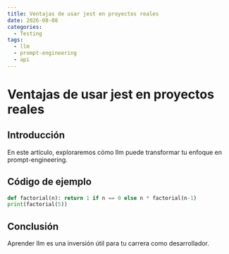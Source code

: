 ```yaml
---
title: Ventajas de usar jest en proyectos reales
date: 2026-08-08
categories:
  - Testing
tags:
  - llm
  - prompt-engineering
  - api
---
```


# Ventajas de usar jest en proyectos reales

## Introducción

En este artículo, exploraremos cómo llm puede transformar tu enfoque en prompt-engineering.

## Código de ejemplo

```python
def factorial(n): return 1 if n == 0 else n * factorial(n-1)
print(factorial(5))
```

## Conclusión

Aprender llm es una inversión útil para tu carrera como desarrollador.